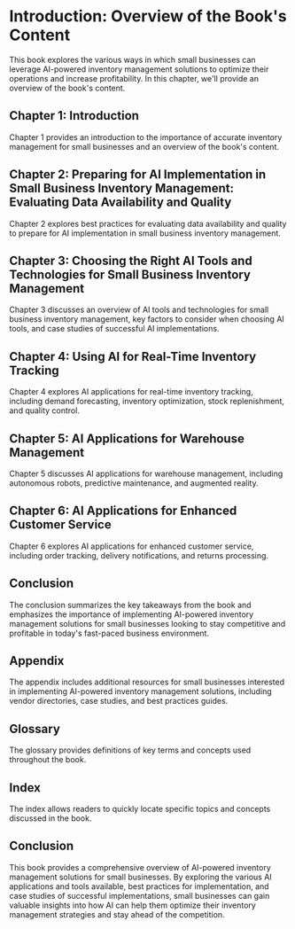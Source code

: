 Introduction: Overview of the Book's Content
============================================

This book explores the various ways in which small businesses can leverage AI-powered inventory management solutions to optimize their operations and increase profitability. In this chapter, we'll provide an overview of the book's content.

Chapter 1: Introduction
-----------------------

Chapter 1 provides an introduction to the importance of accurate inventory management for small businesses and an overview of the book's content.

Chapter 2: Preparing for AI Implementation in Small Business Inventory Management: Evaluating Data Availability and Quality
---------------------------------------------------------------------------------------------------------------------------

Chapter 2 explores best practices for evaluating data availability and quality to prepare for AI implementation in small business inventory management.

Chapter 3: Choosing the Right AI Tools and Technologies for Small Business Inventory Management
-----------------------------------------------------------------------------------------------

Chapter 3 discusses an overview of AI tools and technologies for small business inventory management, key factors to consider when choosing AI tools, and case studies of successful AI implementations.

Chapter 4: Using AI for Real-Time Inventory Tracking
----------------------------------------------------

Chapter 4 explores AI applications for real-time inventory tracking, including demand forecasting, inventory optimization, stock replenishment, and quality control.

Chapter 5: AI Applications for Warehouse Management
---------------------------------------------------

Chapter 5 discusses AI applications for warehouse management, including autonomous robots, predictive maintenance, and augmented reality.

Chapter 6: AI Applications for Enhanced Customer Service
--------------------------------------------------------

Chapter 6 explores AI applications for enhanced customer service, including order tracking, delivery notifications, and returns processing.

Conclusion
----------

The conclusion summarizes the key takeaways from the book and emphasizes the importance of implementing AI-powered inventory management solutions for small businesses looking to stay competitive and profitable in today's fast-paced business environment.

Appendix
--------

The appendix includes additional resources for small businesses interested in implementing AI-powered inventory management solutions, including vendor directories, case studies, and best practices guides.

Glossary
--------

The glossary provides definitions of key terms and concepts used throughout the book.

Index
-----

The index allows readers to quickly locate specific topics and concepts discussed in the book.

Conclusion
----------

This book provides a comprehensive overview of AI-powered inventory management solutions for small businesses. By exploring the various AI applications and tools available, best practices for implementation, and case studies of successful implementations, small businesses can gain valuable insights into how AI can help them optimize their inventory management strategies and stay ahead of the competition.
